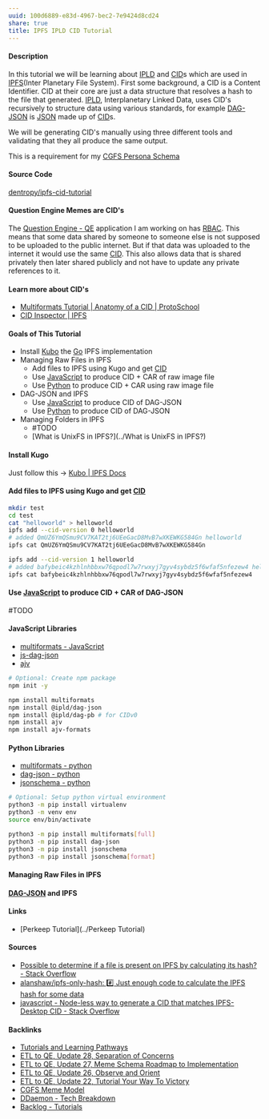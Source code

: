 ```yaml
---
uuid: 100d6889-e83d-4967-bec2-7e9424d8cd24
share: true
title: IPFS IPLD CID Tutorial
---
```

#### Description

In this tutorial we will be learning about [IPLD](../a39a50ba-fe84-4382-9509-82f36b211619) and [CID](../87e4fb9d-e5a8-4657-a7ba-f0962d1d075a)s which are used in [IPFS](../e1636216-dee3-430e-949c-3b2c24c36701)(Inter Planetary File System). First some background, a CID is a Content Identifier. CID at their core are just a data structure that resolves a hash to the file that generated. [IPLD](../a39a50ba-fe84-4382-9509-82f36b211619), Interplanetary Linked Data, uses CID's recursively to structure data using various standards, for example [DAG-JSON](../542cf224-0a5f-4c62-b4f8-41521da2dd50) is [JSON](../072b4c73-5b7a-40ab-a745-36ef24078856) made up of [CID](../87e4fb9d-e5a8-4657-a7ba-f0962d1d075a)s.

We will be generating CID's manually using three different tools and validating that they all produce the same output.

This is a requirement for my [CGFS Persona Schema](../bbb2e4e9-08b9-461e-ba58-8a15c27d06d1)

#### Source Code

[dentropy/ipfs-cid-tutorial](https://github.com/dentropy/ipfs-cid-tutorial)

#### Question Engine Memes are CID's

The [Question Engine - QE](../cc5cc49d-f554-4f29-b31a-b8789688e6a3) application I am working on has [RBAC](../c2a97a91-e9a0-4b83-9b91-acae4ec52e73). This means that some data shared by someone to someone else is not supposed to be uploaded to the public internet. But if that data was uploaded to the internet it would use the same [CID](../87e4fb9d-e5a8-4657-a7ba-f0962d1d075a). This also allows data that is shared privately then later shared publicly and not have to update any private references to it. 

#### Learn more about CID's

* [Multiformats Tutorial | Anatomy of a CID | ProtoSchool](https://proto.school/anatomy-of-a-cid/resources)
* [CID Inspector | IPFS](https://cid.ipfs.tech/)

#### Goals of This Tutorial

* Install [Kubo](../c7f8f49b-0650-4c8e-935c-195fc000a9be) the [Go](../7900e06b-6a66-4a30-bdf7-7661c020e516) IPFS implementation
* Managing Raw Files in IPFS
	* Add files to IPFS using Kugo and get [CID](../87e4fb9d-e5a8-4657-a7ba-f0962d1d075a)
	* Use [JavaScript](../e4f5fb54-c63f-4567-851b-e61a4a58037d) to produce CID + CAR of raw image file
	* Use [Python](../80428ac9-197a-4c70-9230-119cf9079782) to produce CID + CAR using raw image file
* DAG-JSON and IPFS
	* Use [JavaScript](../e4f5fb54-c63f-4567-851b-e61a4a58037d) to produce CID of DAG-JSON
	* Use [Python](../80428ac9-197a-4c70-9230-119cf9079782) to produce CID of DAG-JSON
* Managing Folders in IPFS
	* #TODO
	* [What is UnixFS in IPFS?](../What is UnixFS in IPFS?)
#### Install Kugo

Just follow this -> [Kubo | IPFS Docs](https://docs.ipfs.tech/install/command-line/#install-official-binary-distributions)

#### Add files to IPFS using Kugo and get [CID](../87e4fb9d-e5a8-4657-a7ba-f0962d1d075a)

``` bash
mkdir test
cd test
cat "helloworld" > helloworld
ipfs add --cid-version 0 helloworld
# added QmUZ6YmQSmu9CV7KAT2tj6UEeGacD8MvB7wXKEWKG584Gn helloworld
ipfs cat QmUZ6YmQSmu9CV7KAT2tj6UEeGacD8MvB7wXKEWKG584Gn

ipfs add --cid-version 1 helloworld
# added bafybeic4kzhlnhbbxw76qpodl7w7rwxyj7gyv4sybdz5f6wfaf5nfezew4 helloworld
ipfs cat bafybeic4kzhlnhbbxw76qpodl7w7rwxyj7gyv4sybdz5f6wfaf5nfezew4
```

#### Use [JavaScript](../e4f5fb54-c63f-4567-851b-e61a4a58037d) to produce CID + CAR of DAG-JSON

#TODO

#### JavaScript Libraries

* [multiformats - JavaScript](../afe316e6-63a9-4007-b1b3-1f7b7ad6660a)
* [js-dag-json](../e49d6b61-507e-46de-9f61-74d5c670f01b)
* [ajv](../368549f6-ade2-4205-b763-8915c962e113)

``` bash
# Optional: Create npm package
npm init -y

npm install multiformats
npm install @ipld/dag-json
npm install @ipld/dag-pb # for CIDv0
npm install ajv
npm install ajv-formats

```

#### Python Libraries

* [multiformats - python](../9761d8fe-a39b-413e-a94b-6b633f7eaf38)
* [dag-json - python](../8bfbf294-e066-48a8-97a9-84a1269e2b4e)
* [jsonschema - python](../b9772360-b037-47b7-b7a4-76f1ab500d7e)


``` bash
# Optional: Setup python virtual environment
python3 -m pip install virtualenv
python3 -m venv env
source env/bin/activate

python3 -m pip install multiformats[full]
python3 -m pip install dag-json
python3 -m pip install jsonschema
python3 -m pip install jsonschema[format]

```

#### Managing Raw Files in IPFS


#### [DAG-JSON](../542cf224-0a5f-4c62-b4f8-41521da2dd50) and IPFS


#### Links

* [Perkeep Tutorial](../Perkeep Tutorial)
#### Sources

* [Possible to determine if a file is present on IPFS by calculating its hash? - Stack Overflow](https://stackoverflow.com/questions/71418693/possible-to-determine-if-a-file-is-present-on-ipfs-by-calculating-its-hash)
* [alanshaw/ipfs-only-hash: #️⃣ Just enough code to calculate the IPFS hash for some data](https://github.com/alanshaw/ipfs-only-hash)
* [javascript - Node-less way to generate a CID that matches IPFS-Desktop CID - Stack Overflow](https://stackoverflow.com/questions/60046604/node-less-way-to-generate-a-cid-that-matches-ipfs-desktop-cid)


#### Backlinks

* [Tutorials and Learning Pathways](/b554fe38-0be3-4e5e-a817-41077f5f6e69)
* [ETL to QE, Update 28, Separation of Concerns](/1c28c038-689a-4083-a472-3bdab8489c4f)
* [ETL to QE, Update 27, Meme Schema Roadmap to Implementation](/f0940244-8feb-4c30-99b6-d64f155c0d10)
* [ETL to QE, Update 26, Observe and Orient](/a6694d76-0b96-4dd7-8f4a-8d213fef86f0)
* [ETL to QE, Update 22, Tutorial Your Way To Victory](/72b60152-c15c-4243-8329-67cd13e78ba6)
* [CGFS Meme Model](/88bdf6a2-d788-4352-bb46-373a72542d71)
* [DDaemon - Tech Breakdown](/457c6a22-361f-4b4b-9867-809c7c6d0316)
* [Backlog - Tutorials](/31f7e81a-967e-41f4-872e-91d1571df726)